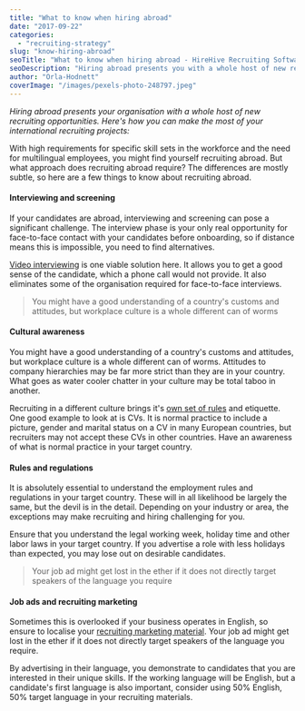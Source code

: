```yaml
---
title: "What to know when hiring abroad"
date: "2017-09-22"
categories:
  - "recruiting-strategy"
slug: "know-hiring-abroad"
seoTitle: "What to know when hiring abroad - HireHive Recruiting Software"
seoDescription: "Hiring abroad presents you with a whole host of new recruiting opportunities. Here's how you can make the most of your international recruiting projects:"
author: "Orla-Hodnett"
coverImage: "/images/pexels-photo-248797.jpeg"
---
```


_Hiring abroad presents your organisation with a whole host of new recruiting opportunities. Here's how you can make the most of your international recruiting projects:_

With high requirements for specific skill sets in the workforce and the need for multilingual employees, you might find yourself recruiting abroad. But what approach does recruiting abroad require? The differences are mostly subtle, so here are a few things to know about recruiting abroad.

#### **Interviewing and screening**

If your candidates are abroad, interviewing and screening can pose a significant challenge. The interview phase is your only real opportunity for face-to-face contact with your candidates before onboarding, so if distance means this is impossible, you need to find alternatives.

[Video interviewing](https://hirehive.com/video-interviews-future-recruitment/) is one viable solution here. It allows you to get a good sense of the candidate, which a phone call would not provide. It also eliminates some of the organisation required for face-to-face interviews.

> You might have a good understanding of a country's customs and attitudes, but workplace culture is a whole different can of worms

#### **Cultural awareness**

You might have a good understanding of a country's customs and attitudes, but workplace culture is a whole different can of worms. Attitudes to company hierarchies may be far more strict than they are in your country. What goes as water cooler chatter in your culture may be total taboo in another.

Recruiting in a different culture brings it's [own set of rules](https://business.linkedin.com/talent-solutions/blog/2015/09/3-tips-for-building-a-team-abroad) and etiquette. One good example to look at is CVs. It is normal practice to include a picture, gender and marital status on a CV in many European countries, but recruiters may not accept these CVs in other countries. Have an awareness of what is normal practice in your target country.

#### **Rules and regulations**

It is absolutely essential to understand the employment rules and regulations in your target country. These will in all likelihood be largely the same, but the devil is in the detail. Depending on your industry or area, the exceptions may make recruiting and hiring challenging for you.

Ensure that you understand the legal working week, holiday time and other labor laws in your target country. If you advertise a role with less holidays than expected, you may lose out on desirable candidates.

> Your job ad might get lost in the ether if it does not directly target speakers of the language you require

#### **Job ads and recruiting marketing**

Sometimes this is overlooked if your business operates in English, so ensure to localise your [recruiting marketing material](https://hirehive.com/recruiter-abroad-hire-multilingual-candidates-globally/). Your job ad might get lost in the ether if it does not directly target speakers of the language you require.

By advertising in their language, you demonstrate to candidates that you are interested in their unique skills. If the working language will be English, but a candidate's first language is also important, consider using 50% English, 50% target language in your recruiting materials.
